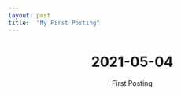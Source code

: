 ```yaml
---
layout: post
title:  "My First Posting"
---
```


# <center>2021-05-04</center>
<center>First Posting</center>
